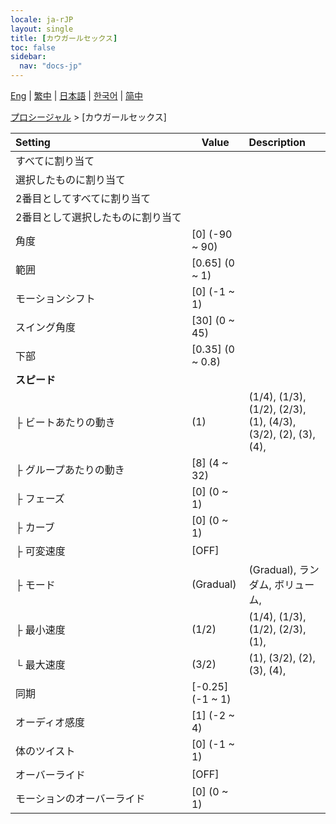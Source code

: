 ```yaml
---
locale: ja-rJP
layout: single
title: [カウガールセックス]
toc: false
sidebar:
  nav: "docs-jp"
---
```

[Eng](/dancexr/menu/2025.4/motion/cowgirl_sex) | [繁中](/tw/dancexr/menu/2025.4/motion/cowgirl_sex) | [日本語](/jp/dancexr/menu/2025.4/motion/cowgirl_sex) | [한국어](/kr/dancexr/menu/2025.4/motion/cowgirl_sex) | [简中](/zh/dancexr/menu/2025.4/motion/cowgirl_sex)

[プロシージャル](../menu#プロシージャル) > [カウガールセックス]



| Setting | Value | Description |
| :--- | --- | :--- |
|<nobr>すべてに割り当て</nobr>|| 
|<nobr>選択したものに割り当て</nobr>|| 
|<nobr>2番目としてすべてに割り当て</nobr>|| 
|<nobr>2番目として選択したものに割り当て</nobr>|| 
|<nobr>角度</nobr>| [0] (-90 ~ 90) | 
|<nobr>範囲</nobr>| [0.65] (0 ~ 1) | 
|<nobr>モーションシフト</nobr>| [0] (-1 ~ 1) | 
|<nobr>スイング角度</nobr>| [30] (0 ~ 45) | 
|<nobr>下部</nobr>| [0.35] (0 ~ 0.8) | 
|<nobr>**スピード**</nobr>| | 
|<nobr>├&nbsp;ビートあたりの動き</nobr>| (1) | (1/4), (1/3), (1/2), (2/3), (1), (4/3), (3/2), (2), (3), (4), 
|<nobr>├&nbsp;グループあたりの動き</nobr>| [8] (4 ~ 32) | 
|<nobr>├&nbsp;フェーズ</nobr>| [0] (0 ~ 1) | 
|<nobr>├&nbsp;カーブ</nobr>| [0] (0 ~ 1) | 
|<nobr>├&nbsp;可変速度</nobr>| [OFF] | 
|<nobr>├&nbsp;モード</nobr>| (Gradual) | (Gradual), ランダム, ボリューム, 
|<nobr>├&nbsp;最小速度</nobr>| (1/2) | (1/4), (1/3), (1/2), (2/3), (1), 
|<nobr>└&nbsp;最大速度</nobr>| (3/2) | (1), (3/2), (2), (3), (4), 
|<nobr>同期</nobr>| [-0.25] (-1 ~ 1) | 
|<nobr>オーディオ感度</nobr>| [1] (-2 ~ 4) | 
|<nobr>体のツイスト</nobr>| [0] (-1 ~ 1) | 
|<nobr>オーバーライド</nobr>| [OFF] | 
|<nobr>モーションのオーバーライド</nobr>| [0] (0 ~ 1) | 
